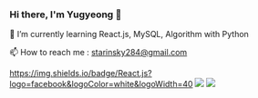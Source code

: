 ### Hi there, I'm Yugyeong 👋

🌱 I’m currently learning React.js, MySQL, Algorithm with Python  

📫 How to reach me : starinsky284@gmail.com


https://img.shields.io/badge/React.js?logo=facebook&logoColor=white&logoWidth=40
<img src="https://img.shields.io/badge/react-61DAFB?style=flat-square&logo=react&logoColor=white"/>
<img src="https://img.shields.io/badge/React.js?logo=React&logoColor=white&logoWidth=40"/>

<!--
**suddks/suddks** is a ✨ _special_ ✨ repository because its `README.md` (this file) appears on your GitHub profile.

Here are some ideas to get you started:

- 🔭 I’m currently working on ...
- 🌱 I’m currently learning ...
- 👯 I’m looking to collaborate on ...
- 🤔 I’m looking for help with ...
- 💬 Ask me about ...
- 📫 How to reach me: ...
- 😄 Pronouns: ...
- ⚡ Fun fact: ...
-->
